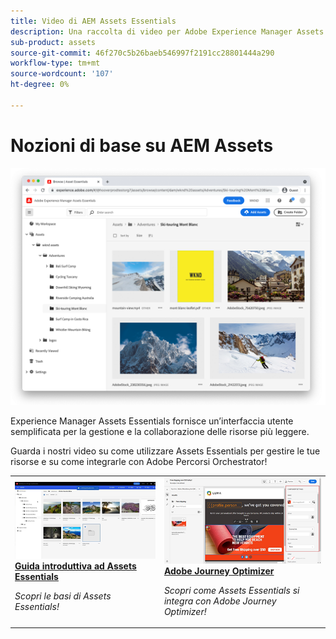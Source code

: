 ```yaml
---
title: Video di AEM Assets Essentials
description: Una raccolta di video per Adobe Experience Manager Assets Essentials
sub-product: assets
source-git-commit: 46f270c5b26baeb546997f2191cc28801444a290
workflow-type: tm+mt
source-wordcount: '107'
ht-degree: 0%

---
```



# Nozioni di base su AEM Assets

![Assets Essentials](./assets/overview/hero.png)

Experience Manager Assets Essentials fornisce un’interfaccia utente semplificata per la gestione e la collaborazione delle risorse più leggere.

Guarda i nostri video su come utilizzare Assets Essentials per gestire le tue risorse e su come integrarle con Adobe Percorsi Orchestrator!

<table>
<td>
   <a href="./basics/managing.md">
   <img alt="Guida introduttiva ad Assets Essentials" src="./assets/overview/getting-started.png" />
   </a>
   <div>
      <a href="./basics/managing.md">
      <strong>Guida introduttiva ad Assets Essentials</strong>
      </a>
   </div>
   <p>
      <em>Scopri le basi di Assets Essentials!</em>
   </p>
</td>
<!--
<td>
   <a href="./creative-cloud.md">
   <img alt="" src="./assets/overview/x.png"/>
   </a>
   <div>
      <a href="./provisioning/getting-access.md">
      <strong>Creative Cloud and Assets Essentials</strong>
      </a>
   </div>
   <p>
      <em>Learn how Assets Essentials can integrate with your Creative Cloud Enterprise Libraries!</em>
   <p>
</td>
-->
<td>
   <a href="https://experienceleague.adobe.com/docs/journey-optimizer/using/create-messages/assets-essentials.html">
   <img alt="Adobe Journey Optimizer" src="./assets/overview/adobe-journey-optimizer.png" />
   </a>
   <div>
      <a href="https://experienceleague.adobe.com/docs/journey-optimizer/using/create-messages/assets-essentials.html">
      <strong>Adobe Journey Optimizer</strong>
      </a>
   </div>
   <p>
      <em>Scopri come Assets Essentials si integra con Adobe Journey Optimizer!</em>
   <p>
</td>
</table>
